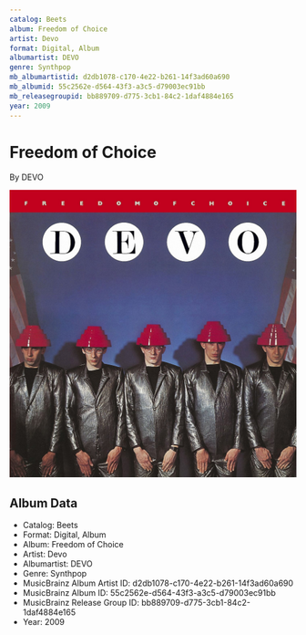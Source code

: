 ```yaml
---
catalog: Beets
album: Freedom of Choice
artist: Devo
format: Digital, Album
albumartist: DEVO
genre: Synthpop
mb_albumartistid: d2db1078-c170-4e22-b261-14f3ad60a690
mb_albumid: 55c2562e-d564-43f3-a3c5-d79003ec91bb
mb_releasegroupid: bb889709-d775-3cb1-84c2-1daf4884e165
year: 2009
---
```


# Freedom of Choice

By DEVO

![](../../assets/beetscovers/Devo-Freedom_of_Choice.jpg)

## Album Data

- Catalog: Beets
- Format: Digital, Album
- Album: Freedom of Choice
- Artist: Devo
- Albumartist: DEVO
- Genre: Synthpop
- MusicBrainz Album Artist ID: d2db1078-c170-4e22-b261-14f3ad60a690
- MusicBrainz Album ID: 55c2562e-d564-43f3-a3c5-d79003ec91bb
- MusicBrainz Release Group ID: bb889709-d775-3cb1-84c2-1daf4884e165
- Year: 2009

